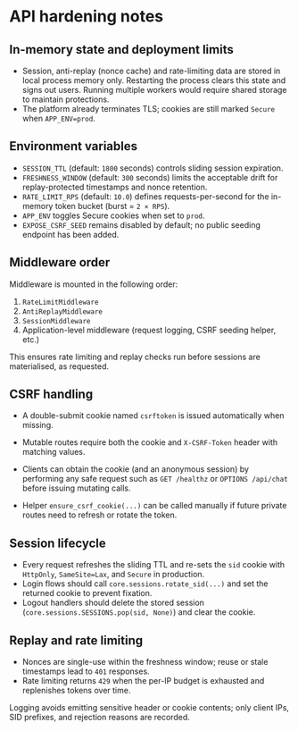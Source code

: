 # API hardening notes

## In-memory state and deployment limits
- Session, anti-replay (nonce cache) and rate-limiting data are stored in local process memory only. Restarting the process clears this state and signs out users. Running multiple workers would require shared storage to maintain protections.
- The platform already terminates TLS; cookies are still marked `Secure` when `APP_ENV=prod`.

## Environment variables
- `SESSION_TTL` (default: `1800` seconds) controls sliding session expiration.
- `FRESHNESS_WINDOW` (default: `300` seconds) limits the acceptable drift for replay-protected timestamps and nonce retention.
- `RATE_LIMIT_RPS` (default: `10.0`) defines requests-per-second for the in-memory token bucket (burst = `2 × RPS`).
- `APP_ENV` toggles Secure cookies when set to `prod`.
- `EXPOSE_CSRF_SEED` remains disabled by default; no public seeding endpoint has been added.

## Middleware order
Middleware is mounted in the following order:
1. `RateLimitMiddleware`
2. `AntiReplayMiddleware`
3. `SessionMiddleware`
4. Application-level middleware (request logging, CSRF seeding helper, etc.)

This ensures rate limiting and replay checks run before sessions are materialised, as requested.

## CSRF handling
- A double-submit cookie named `csrftoken` is issued automatically when missing.
- Mutable routes require both the cookie and `X-CSRF-Token` header with matching values.

- Clients can obtain the cookie (and an anonymous session) by performing any safe request such as `GET /healthz` or `OPTIONS /api/chat` before issuing mutating calls.
- Helper `ensure_csrf_cookie(...)` can be called manually if future private routes need to refresh or rotate the token.

## Session lifecycle
- Every request refreshes the sliding TTL and re-sets the `sid` cookie with `HttpOnly`, `SameSite=Lax`, and `Secure` in production.
- Login flows should call `core.sessions.rotate_sid(...)` and set the returned cookie to prevent fixation.
- Logout handlers should delete the stored session (`core.sessions.SESSIONS.pop(sid, None)`) and clear the cookie.

## Replay and rate limiting
- Nonces are single-use within the freshness window; reuse or stale timestamps lead to `401` responses.
- Rate limiting returns `429` when the per-IP budget is exhausted and replenishes tokens over time.

Logging avoids emitting sensitive header or cookie contents; only client IPs, SID prefixes, and rejection reasons are recorded.
